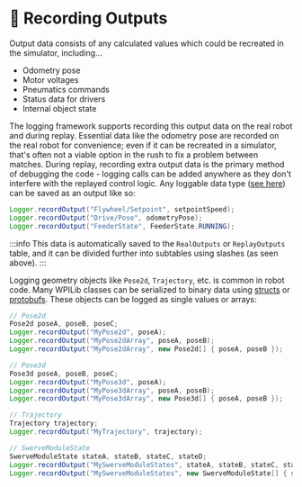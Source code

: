 # 🔼 Recording Outputs

Output data consists of any calculated values which could be recreated in the simulator, including...

- Odometry pose
- Motor voltages
- Pneumatics commands
- Status data for drivers
- Internal object state

The logging framework supports recording this output data on the real robot and during replay. Essential data like the odometry pose are recorded on the real robot for convenience; even if it can be recreated in a simulator, that's often not a viable option in the rush to fix a problem between matches. During replay, recording extra output data is the primary method of debugging the code - logging calls can be added anywhere as they don't interfere with the replayed control logic. Any loggable data type ([see here](/data-flow/supported-types)) can be saved as an output like so:

```java
Logger.recordOutput("Flywheel/Setpoint", setpointSpeed);
Logger.recordOutput("Drive/Pose", odometryPose);
Logger.recordOutput("FeederState", FeederState.RUNNING);
```

:::info
This data is automatically saved to the `RealOutputs` or `ReplayOutputs` table, and it can be divided further into subtables using slashes (as seen above).
:::

Logging geometry objects like `Pose2d`, `Trajectory`, etc. is common in robot code. Many WPILib classes can be serialized to binary data using [structs](https://github.com/wpilibsuite/allwpilib/blob/main/wpiutil/doc/struct.adoc) or [protobufs](https://protobuf.dev). These objects can be logged as single values or arrays:

```java
// Pose2d
Pose2d poseA, poseB, poseC;
Logger.recordOutput("MyPose2d", poseA);
Logger.recordOutput("MyPose2dArray", poseA, poseB);
Logger.recordOutput("MyPose2dArray", new Pose2d[] { poseA, poseB });

// Pose3d
Pose3d poseA, poseB, poseC;
Logger.recordOutput("MyPose3d", poseA);
Logger.recordOutput("MyPose3dArray", poseA, poseB);
Logger.recordOutput("MyPose3dArray", new Pose3d[] { poseA, poseB });

// Trajectory
Trajectory trajectory;
Logger.recordOutput("MyTrajectory", trajectory);

// SwerveModuleState
SwerveModuleState stateA, stateB, stateC, stateD;
Logger.recordOutput("MySwerveModuleStates", stateA, stateB, stateC, stateD);
Logger.recordOutput("MySwerveModuleStates", new SwerveModuleState[] { stateA, stateB, stateC, stateD });
```
